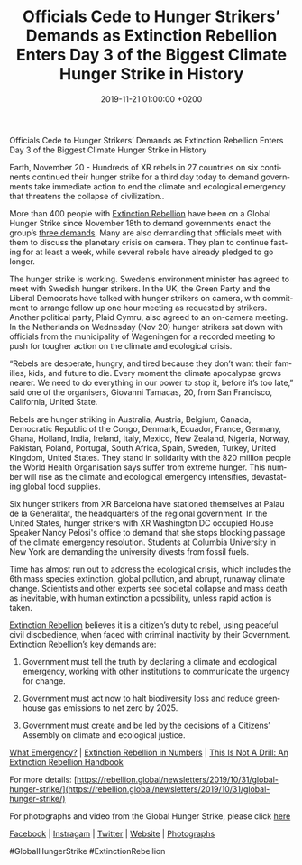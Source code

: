 ﻿---
layout: page-small-width
lang: en
title: "Officials Cede to Hunger Strikers’ Demands as Extinction Rebellion Enters Day 3 of the Biggest Climate Hunger Strike in History"
slug: hunger-strike-day-3
date: 2019-11-21 01:00:00 +0200
categories:
  - blog
published: true
image: /assets/img/blog/2019/10/31/hunger-skull-cropped.jpg
header-class: "bg-black text-light-gray"
banner: 
---

Officials Cede to Hunger Strikers’ Demands as Extinction Rebellion Enters Day 3 of the Biggest Climate Hunger Strike in History

Earth, November 20 - Hundreds of XR  rebels in 27 countries on six continents continued their hunger strike for a third day today to demand governments take immediate action to end the climate and ecological emergency that threatens the collapse of civilization..

  

More than 400 people with [Extinction Rebellion](https://rebellion.global/) have been on a Global Hunger Strike since November 18th to demand governments enact the group’s [three demands](https://rebellion.global/our-demands/). Many are also demanding that officials meet with them to discuss the planetary crisis on camera. They plan to continue fasting for at least a week, while several rebels have already pledged to go longer.

  

The hunger strike is working. Sweden’s environment minister has agreed to meet with Swedish hunger strikers. In the UK, the Green Party and the Liberal Democrats have talked with hunger strikers on camera, with commitment to arrange follow up one hour meeting as requested by strikers. Another political party, Plaid Cymru, also agreed to an on-camera meeting. In the Netherlands on Wednesday (Nov 20) hunger strikers sat down with officials from the municipality of Wageningen for a recorded meeting to push for tougher action on the climate and ecological crisis.

  

“Rebels are desperate, hungry, and tired because they don’t want their families, kids, and future to die. Every moment the climate apocalypse grows nearer. We need to do everything in our power to stop it, before it’s too late,” said one of the organisers, Giovanni Tamacas, 20, from San Francisco, California, United State.

  

Rebels are hunger striking in Australia, Austria, Belgium, Canada, Democratic Republic of the Congo, Denmark, Ecuador, France, Germany, Ghana, Holland, India, Ireland, Italy, Mexico, New Zealand, Nigeria, Norway, Pakistan, Poland, Portugal, South Africa, Spain, Sweden, Turkey, United Kingdom, United States. They stand in solidarity with the 820 million people the World Health Organisation says suffer from extreme hunger. This number will rise as the climate and ecological emergency intensifies, devastating global food supplies.

  

Six hunger strikers from XR Barcelona have stationed themselves at Palau de la Generalitat, the headquarters of the regional government. In the United States, hunger strikers with XR Washington DC occupied House Speaker Nancy Pelosi's office to demand that she stops blocking passage of the climate emergency resolution. Students at Columbia University in New York are demanding the university divests from fossil fuels.

  

Time has almost run out to address the ecological crisis, which includes the 6th mass species extinction, global pollution, and abrupt, runaway climate change. Scientists and other experts see societal collapse and mass death as inevitable, with human extinction a possibility, unless rapid action is taken.

[Extinction Rebellion](https://rebellion.global/) believes it is a citizen’s duty to rebel, using peaceful civil disobedience, when faced with criminal inactivity by their Government. Extinction Rebellion’s key demands are:

1.  Government must tell the truth by declaring a climate and ecological emergency, working with other institutions to communicate the urgency for change.
    
2.  Government must act now to halt biodiversity loss and reduce greenhouse gas emissions to net zero by 2025.
    
3.  Government must create and be led by the decisions of a Citizens’ Assembly on climate and ecological justice.
    

[What Emergency?](https://rebellion.global/the-emergency/) \| [Extinction Rebellion in Numbers](https://docs.google.com/document/d/11E9MUhXWyxweCDKwJqBRZEDLGam268iwUqVAAUG8dus/) \| [This Is Not A Drill: An Extinction Rebellion Handbook](https://www.penguin.co.uk/books/314/314671/this-is-not-a-drill/9780141991443.html)

For more details: [https://rebellion.global/newsletters/2019/10/31/global-hunger-strike/](https://rebellion.global/newsletters/2019/10/31/global-hunger-strike/)

For photographs and video from the Global Hunger Strike, please click  [here](https://drive.google.com/drive/folders/1Q2Vyaa5Fq406Kx8x4YLRjzOzFH6EEKrT)

[Facebook](https://www.facebook.com/events/2637555322972382/) \| [Instragam](https://www.instagram.com/extinctionrebellion/) \| [Twitter](https://twitter.com/ExtinctionR) \| [Website](https://rebellion.global/newsletters/2019/10/31/global-hunger-strike/) \| [Photographs](https://drive.google.com/open?id=1Q2Vyaa5Fq406Kx8x4YLRjzOzFH6EEKrT)

#GlobalHungerStrike #ExtinctionRebellion
